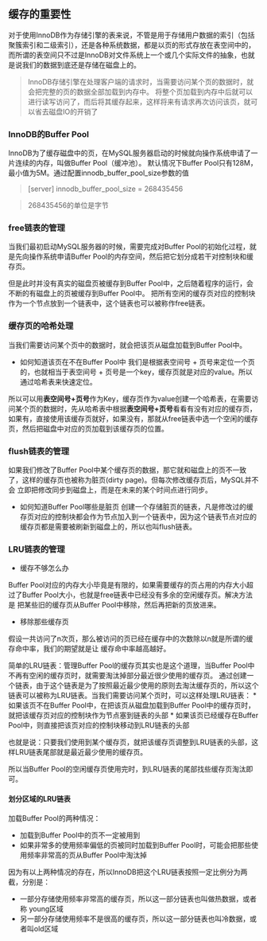 ## 缓存的重要性
对于使用InnoDB作为存储引擎的表来说，不管是用于存储用户数据的索引（包括聚簇索引和二级索引），还是各种系统数据，都是以页的形式存放在表空间中的，
而所谓的表空间只不过是InnoDB对文件系统上一个或几个实际文件的抽象，也就是说我们的数据到底还是存储在磁盘上的。

> InnoDB存储引擎在处理客户端的请求时，当需要访问某个页的数据时，就会把完整的页的数据全部加载到内存中。
> 将整个页加载到内存中后就可以进行读写访问了，而后将其缓存起来，这样将来有请求再次访问该页，就可以省去磁盘IO的开销了

### InnoDB的Buffer Pool
InnoDB为了缓存磁盘中的页，在MySQL服务器启动的时候就向操作系统申请了一片连续的内存，叫做Buffer Pool（缓冲池）。
默认情况下Buffer Pool只有128M，最小值为5M。通过配置innodb_buffer_pool_size参数的值
> [server]
> innodb_buffer_pool_size = 268435456

> 268435456的单位是字节

### free链表的管理
当我们最初启动MySQL服务器的时候，需要完成对Buffer Pool的初始化过程，就是先向操作系统申请Buffer Pool的内存空间，然后把它划分成若干对控制块和缓存页。

但是此时并没有真实的磁盘页被缓存到Buffer Pool中，之后随着程序的运行，会不断的有磁盘上的页被缓存到Buffer Pool中。
把所有空闲的缓存页对应的控制块作为一个节点放到一个链表中，这个链表也可以被称作free链表。

### 缓存页的哈希处理
当我们需要访问某个页中的数据时，就会把该页从磁盘加载到Buffer Pool中。
* 如何知道该页在不在Buffer Pool中
我们是根据表空间号 + 页号来定位一个页的，也就相当于表空间号 + 页号是一个key，缓存页就是对应的value。所以通过哈希表来快速定位。
  
所以可以用**表空间号+页号**作为Key，缓存页作为value创建一个哈希表，在需要访问某个页的数据时，先从哈希表中根据**表空间号+页号**看看有没有对应的缓存页，
如果有，直接使用该缓存页就好，如果没有，那就从free链表中选一个空闲的缓存页，然后把磁盘中对应的页加载到该缓存页的位置。

### flush链表的管理
如果我们修改了Buffer Pool中某个缓存页的数据，那它就和磁盘上的页不一致了，这样的缓存页也被称为脏页(dirty page)。但每次修改缓存页后，MySQL并不会
立即把修改同步到磁盘上，而是在未来的某个时间点进行同步。

* 如何知道Buffer Pool哪些是脏页
创建一个存储脏页的链表，凡是修改过的缓存页对应的控制块都会作为节点加入到一个链表中，因为这个链表节点对应的缓存页都是需要被刷新到磁盘上的，所以也叫flush链表。
  
### LRU链表的管理
* 缓存不够怎么办

Buffer Pool对应的内存大小毕竟是有限的，如果需要缓存的页占用的内存大小超过了Buffer Pool大小，也就是free链表中已经没有多余的空闲缓存页。解决方法是
把某些旧的缓存页从Buffer Pool中移除，然后再把新的页放进来。

* 移除那些缓存页

假设一共访问了n次页，那么被访问的页已经在缓存中的次数除以n就是所谓的缓存命中率，我们的期望就是让 缓存命中率越高越好。

简单的LRU链表：管理Buffer Pool的缓存页其实也是这个道理，当Buffer Pool中不再有空闲的缓存页时，就需要淘汰掉部分最近很少使用的缓存页。
通过创建一个链表，由于这个链表是为了按照最近最少使用的原则去淘汰缓存页的，所以这个链表可以被称为LRU链表。当我们需要访问某个页时，可以这样处理LRU链表：
    * 如果该页不在Buffer Pool中，在把该页从磁盘加载到Buffer Pool中的缓存页时，就把该缓存页对应的控制块作为节点塞到链表的头部
    * 如果该页已经缓存在Buffer Pool中，则直接把该页对应的控制块移动到LRU链表的头部

也就是说：只要我们使用到某个缓存页，就把该缓存页调整到LRU链表的头部，这样LRU链表尾部就是最近最少使用的缓存页。

所以当Buffer Pool的空闲缓存页使用完时，到LRU链表的尾部找些缓存页淘汰即可。

#### 划分区域的LRU链表

加载Buffer Pool的两种情况：
* 加载到Buffer Pool中的页不一定被用到
* 如果非常多的使用频率偏低的页被同时加载到Buffer Pool时，可能会把那些使用频率非常高的页从Buffer Pool中淘汰掉

因为有以上两种情况的存在，所以InnoDB把这个LRU链表按照一定比例分为两截，分别是：
* 一部分存储使用频率非常高的缓存页，所以这一部分链表也叫做热数据，或者称 young区域
* 另一部分存储使用频率不是很高的缓存页，所以这一部分链表也叫冷数据，或者叫old区域
